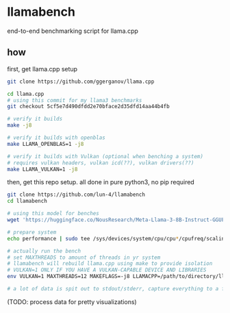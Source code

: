 # llamabench
end-to-end benchmarking script for llama.cpp

## how

first, get llama.cpp setup

```sh
git clone https://github.com/ggerganov/llama.cpp

cd llama.cpp
# using this commit for my llama3 benchmarks
git checkout 5cf5e7d490dfdd2e70bface2d35dfd14aa44b4fb

# verify it builds
make -j8

# verify it builds with openblas
make LLAMA_OPENBLAS=1 -j8

# verify it builds with Vulkan (optional when benching a system)
# requires vulkan headers, vulkan icd(??), vulkan drivers(??)
make LLAMA_VULKAN=1 -j8
```

then, get this repo setup. all done in pure python3, no pip required

```sh
git clone https://github.com/lun-4/llamabench
cd llamabench

# using this model for benches
wget 'https://huggingface.co/NousResearch/Meta-Llama-3-8B-Instruct-GGUF/resolve/main/Meta-Llama-3-8B-Instruct-Q4_K_M.gguf?download=true' -O 'Meta-Llama-3-8B-Instruct-Q4_K_M.gguf'

# prepare system
echo performance | sudo tee /sys/devices/system/cpu/cpu*/cpufreq/scaling_governor

# actually run the bench
# set MAXTHREADS to amount of threads in yr system
# llamabench will rebuild llama.cpp using make to provide isolation
# VULKAN=1 ONLY IF YOU HAVE A VULKAN-CAPABLE DEVICE AND LIBRARIES
env VULKAN=1 MAXTHREADS=12 MAKEFLAGS=-j8 LLAMACPP=/path/to/directory/llama.cpp MODEL=/path/to/model/file/Meta-Llama-3-8B-Instruct-Q4_K_M.gguf python3 ./bench.py

# a lot of data is spit out to stdout/stderr, capture everything to a file
```

(TODO: process data for pretty visualizations)
